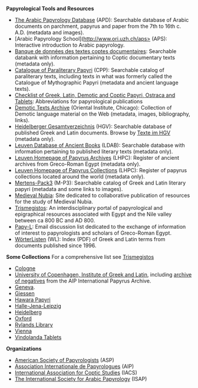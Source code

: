 **Papyrological Tools and Resources**
 * [The Arabic Papyrology Database](http://www.ori.uzh.ch/apd) (APD): Searchable database of Arabic documents on parchment, papyrus and paper from the 7th to 16th c. A.D. (metadata and images).
 * [Arabic Papyrology School](http://www.ori.uzh.ch/aps> (APS): Interactive introduction to Arabic papyrology. 
 * [Banque de données des textes coptes documentaires](http://dev.ulb.ac.be/philo/bad/copte/): Searchable databank with information pertaining to Coptic documentary texts (metadata only).
 * [Catalogue of Paraliterary Papyri](http://cpp.arts.kuleuven.be/index.php) (CPP): Searchable catalog of paraliterary texts, including texts in what was formerly called the Catalogue of Mythographic Papyri (metadata and ancient language texts).
 * [Checklist of Greek, Latin, Demotic and Coptic Papyri, Ostraca and Tablets](http://scriptorium.lib.duke.edu/papyrus/texts/clist.html): Abbreviations for papyrological publications
 * [Demotic Texts Archive](http://oi.uchicago.edu/OI/DEPT/RA/ABZU/DEMOTIC_WWW.HTML) (Oriental Institute, Chicago): Collection of Demotic language material on the Web (metadata, images, bibliography, links).
 * [Heidelberger Gesamtverzeichnis](http://www.rzuser.uni-heidelberg.de/~gv0/gvz.html) (HGV): Searchable database of published Greek and Latin documents. Browse by <a href="http://www.rzuser.uni-heidelberg.de/~gv0/Texte/HGV-Texte.html">Texte im HGV</a> (metadata only).
 * [Leuven Database of Ancient Books](http://ldab.arts.kuleuven.be) (LDAB): Searchable database with information pertaining to published literary texts (metadata only).
 * [Leuven Homepage of Papyrus Archives](http://www.trismegistos.org/arch.php) (LHPC): Register of ancient archives from Greco-Roman Egypt (metadata only).
 * [Leuven Homepage of Papyrus Collections](http://www.trismegistos.org/coll.php) (LHPC): Register of papyrus collections located around the world (metadata only).
 * [Mertens-Pack3](http://www.ulg.ac.be/facphl/services/cedopal/pages/mp3anglais.htm) (M-P3): Searchable catalog of Greek and Latin literary papyri (metadata and some links to images).
 * [Medieval Nubia](http://www.medievalnubia.info): Site dedicated to collaborative publication of resources for the study of Medieval Nubia.
 * [Trismegistos](http://www.trismegistos.org): An interdisciplinary portal of papyrological and epigraphical resources associated with Egypt and the Nile valley between ca 800 BC and AD 800. 
 * [Papy-L](http://adam.igl.ku.dk/~bulow/papy-l.html): Email discussion list dedicated to the exchange of information of interest to papyrologists and scholars of Greco-Roman Egypt.
 * [WörterListen](http://www.iaw.uni-heidelberg.de/hps/pap/WL/WL.html) (WL): Index (PDF) of Greek and Latin terms from documents published since 1996.

**Some Collections** For a comprehensive list see [Trismegistos](http://www.trismegistos.org/coll/list_all.php)
 * [Cologne](http://www.uni-koeln.de/phil-fak/ifa/NRWakademie/papyrologie) 
 * [University of Copenhagen, Institute of Greek and Latin](http://www.igl.ku.dk/~bulow/PHaun.html), including [archive of negatives](http://www.igl.ku.dk/~bulow/aipdescr.html) from the AIP International Papyrus Archive.
 * [Geneva](http://www.ville-ge.ch/musinfo/collections/bpu/papyrus/index.html). 
 * [Giessen](http://digibib.ub.uni-giessen.de/cgi-bin/populo/pap.pl?db=pap)
 * [Hawara Papyri](http://www.ucl.ac.uk/GrandLat/hawara/index.html)
 * [Halle-Jena-Leipzig](http://papyri.uni-leipzig.de/)
 * [Heidelberg](http://aquila.papy.uni-heidelberg.de/Kat.html)
 * [Oxford](http://www.papyrology.ox.ac.uk)
 * [Rylands Library](http://rylibweb.man.ac.uk:80/insight/papyrus.htm)
 * [Vienna](http://aleph.onb.ac.at/F?func=file&amp;file_name=login&amp;local_base=ONB08)
 * [Vindolanda Tablets](http://vindolanda.csad.ox.ac.uk/)

**Organizations**
 * [American Society of Papyrologists](http://classics.uc.edu/asp) (ASP)
 * [Association Internationale de Papyrologues](http://www.ulb.ac.be/assoc/aip) (AIP) 
 * [International Association for Coptic Studies](http://rmcisadu.let.uniroma1.it/~iacs) (IACS)
 * [The International Society for Arabic Papyrology](http://www.ori.unizh.ch/isap.html) (ISAP) 
